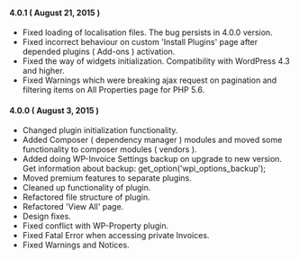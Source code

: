 #### 4.0.1 ( August 21, 2015 )
* Fixed loading of localisation files. The bug persists in 4.0.0 version.
* Fixed incorrect behaviour on custom 'Install Plugins' page after depended plugins ( Add-ons ) activation.
* Fixed the way of widgets initialization. Compatibility with WordPress 4.3 and higher.
* Fixed Warnings which were breaking ajax request on pagination and filtering items on All Properties page for PHP 5.6.

#### 4.0.0 ( August 3, 2015 )
* Changed plugin initialization functionality.
* Added Composer ( dependency manager ) modules and moved some functionality to composer modules ( vendors ).
* Added doing WP-Invoice Settings backup on upgrade to new version. Get information about backup: get_option('wpi_options_backup');
* Moved premium features to separate plugins.
* Cleaned up functionality of plugin.
* Refactored file structure of plugin.
* Refactored 'View All' page.
* Design fixes.
* Fixed conflict with WP-Property plugin.
* Fixed Fatal Error when accessing private Invoices.
* Fixed Warnings and Notices.